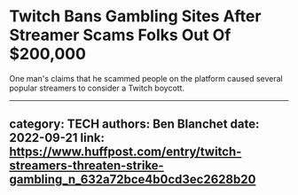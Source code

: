 # Twitch Bans Gambling Sites After Streamer Scams Folks Out Of $200,000

One man's claims that he scammed people on the platform caused several popular streamers to consider a Twitch boycott.

---
category: TECH
authors: Ben Blanchet
date: 2022-09-21
link: https://www.huffpost.com/entry/twitch-streamers-threaten-strike-gambling_n_632a72bce4b0cd3ec2628b20
---
